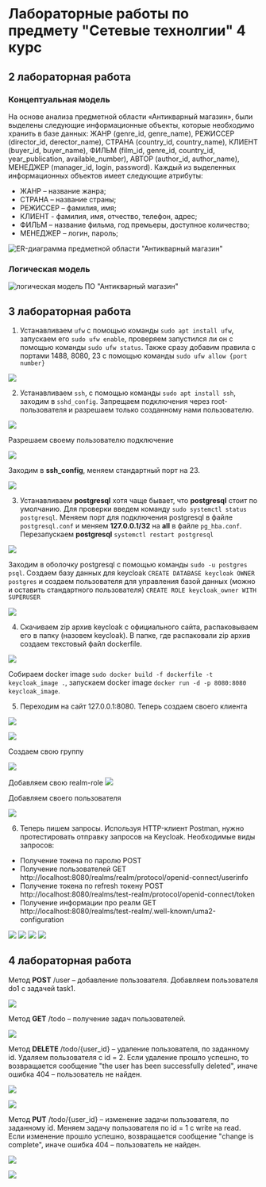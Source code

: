 # Лабораторные работы по предмету "Сетевые технолгии" 4 курс

## 2 лабораторная работа
### Концептуальная модель
На основе анализа предметной области «Антикварный магазин», были выделены следующие информационные объекты, которые необходимо хранить в базе данных: ЖАНР (genre_id, genre_name), РЕЖИССЕР (director_id, derector_name), СТРАНА (country_id, country_name), КЛИЕНТ (buyer_id, buyer_name), ФИЛЬМ (film_id, genre_id, country_id, year_publication, available_number), АВТОР (author_id, author_name), МЕНЕДЖЕР (manager_id, login, password).
Каждый из выделенных информационных объектов имеет следующие атрибуты:

 - ЖАНР – название жанра; 
 - СТРАНА – название страны; 
 - РЕЖИССЕР – фамилия, имя; 
 - КЛИЕНТ - фамилия, имя, отчество, телефон, адрес; 
 - ФИЛЬМ – название фильма, год премьеры, доступное количество;
 - МЕНЕДЖЕР – логин, пароль;

![ER-диаграмма предметной области "Антикварный магазин"](/2lab/ER_диаграмма_2лаба.png)
### Логическая модель

![логическая модель ПО "Антикварный магазин"](/2lab/логическая%20модель%20антикварный%20магазин.png)

## 3 лабораторная работа

1. Устанавливаем `ufw`  с помощью команды `sudo apt install ufw`, запускаем его `sudo ufw enable`, проверяем запустился ли он с помощью команды `sudo ufw status`. Также сразу добавим правила с портами 1488, 8080, 23 с помощью команды `sudo ufw allow {port number}`

![](/3lab/Screenshot_ufw_status.png)

2. Устанавливаем `ssh`, с помощью команды `sudo apt install ssh`, заходим в `sshd_config`.
Запрещаем подключения через root-пользователя и разрешаем только созданному нами пользователю.

![](/3lab/Screenshot_sshd_config_2.png)

Разрешаем своему пользователю подключение

![](/3lab/Screenshot_sshd_config_3.png)

Заходим в **ssh_config**, меняем стандартный порт на 23.

![](/3lab/Screenshot_ssh_config_1.png)

3. Устанавливаем **postgresql** хотя чаще бывает, что **postgresql**  стоит по умолчанию. Для проверки введем команду `sudo systemctl status postgresql`.
Меняем порт для подключения postgresql в файле `postgresql.conf` и меняем **127.0.0.1/32** на **all** в файле `pg_hba.conf`. 
Перезапускаем **postgresql** `systemctl restart postgresql`

![](/3lab/port_postgers.png)

Заходим в оболочку postgresql  с помощью команды `sudo -u postgres psql`. Создаем базу данных для keycloak `CREATE DATABASE keycloak OWNER postgres` и создаем пользователя для управления базой данных (можно и оставить стандартного пользователя) `CREATE ROLE keycloak_owner WITH SUPERUSER`

![](/3lab/Screenshot_postgres_db_list.png)

4. Скачиваем zip  архив keycloak с официального сайта, распаковываем его в папку (назовем keycloak). В папке, где распаковали zip архив создаем текстовый файл dockerfile.

![](/3lab/Screenshot_dockerfile.png)

Собираем docker image `sudo docker build -f dockerfile -t keycloak_image .`, запускаем docker image `docker run -d -p 8080:8080 keycloak_image`.

5. Переходим на сайт 127.0.0.1:8080. Теперь создаем своего клиента

![](/3lab/Screenshot_keycloak_client_scopes.png)

![](/3lab/Screenshot_keycloak_clients.png)

Создаем свою группу

![](/3lab/Screenshot_keycloak_groups.png)

Добавляем свою realm-role
![](/3lab/Screenshot_keycloak_realm_roles.png)

Добавляем своего пользователя

![](/3lab/Screenshot_keycloak_users.png)

6. Теперь пишем запросы. Используя HTTP-клиент Postman, нужно протестировать отправку запросов на Keycloak.
Необходимые виды запросов:
- Получение токена по паролю POST
- Получение пользователей GET http://localhost:8080/realms/realm/protocol/openid-connect/userinfo
- Получение токена по refresh токену POST http://localhost:8080/realms/test-realm/protocol/openid-connect/token
- Получение информации про реалм GET http://localhost:8080/realms/test-realm/.well-known/uma2-configuration

![](/3lab/Screenshot_1_request.png)
![](/3lab/Screenshot_2_request.png)
![](/3lab/Screenshot_3_request.png)
![](/3lab/Screenshot_4_request.png)

## 4 лабораторная работа

Метод **POST** /user – добавление пользователя. Добавляем пользователя do1 с задачей task1.

![](/4lab_restAPI/docs/post_user.png)

Метод **GET** /todo – получение задач пользователей.

![](/4lab_restAPI/docs/get_todo.png)

Метод **DELETE** /todo/{user_id} – удаление пользователя, по заданному id. Удаляем пользователя с id = 2. Если удаление прошло успешно, то возвращается сообщение "the user has been successfully deleted", иначе ошибка 404 – пользователь не найден.

![](/4lab_restAPI/docs/delete_todo_2.png)

![](/4lab_restAPI/docs/delete_todo_2_not_found.png)

Метод **PUT** /todo/{user_id} – изменение задачи пользователя, по заданному id. Меняем задачу пользователя по id = 1 с write на read. Если изменение прошло успешно, возвращается сообщение "change is complete", иначе ошибка 404 – пользователь не найден.

![](/4lab_restAPI/docs/put_todo_1_task-read.png)

![](/4lab_restAPI/docs/put_todo_2_not_found.png)